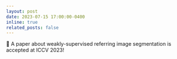 ```yaml
---
layout: post
date: 2023-07-15 17:00:00-0400
inline: true
related_posts: false
---
```


:loudspeaker: A paper about weakly-supervised referring image segmentation is accepted at ICCV 2023!
